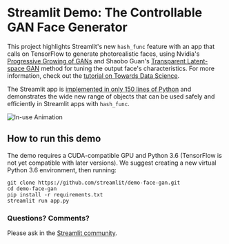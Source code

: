 # Streamlit Demo: The Controllable GAN Face Generator
This project highlights Streamlit's new `hash_func` feature with an app that calls on TensorFlow to generate photorealistic faces, using Nvidia's [Progressive Growing of GANs](https://research.nvidia.com/publication/2017-10_Progressive-Growing-of) and Shaobo Guan's [Transparent Latent-space GAN](https://blog.insightdatascience.com/generating-custom-photo-realistic-faces-using-ai-d170b1b59255) method for tuning the output face's characteristics. For more information, check out the [tutorial on Towards Data Science](https://towardsdatascience.com/building-machine-learning-apps-with-streamlit-667cef3ff509). 

The Streamlit app is [implemented in only 150 lines of Python](https://github.com/streamlit/demo-face-gan/blob/master/app.py) and demonstrates the wide new range of objects that can be used safely and efficiently in Streamlit apps with `hash_func`. 

![In-use Animation](https://raw.githubusercontent.com/streamlit/demo-face-gan/master/demo.gif "In-use Animation")

## How to run this demo
The demo requires a CUDA-compatible GPU and Python 3.6 (TensorFlow is not yet compatible with later versions). We suggest creating a new virtual Python 3.6 environment, then running:

```
git clone https://github.com/streamlit/demo-face-gan.git
cd demo-face-gan
pip install -r requirements.txt
streamlit run app.py
```

### Questions? Comments?

Please ask in the [Streamlit community](https://discuss.streamlit.io).
